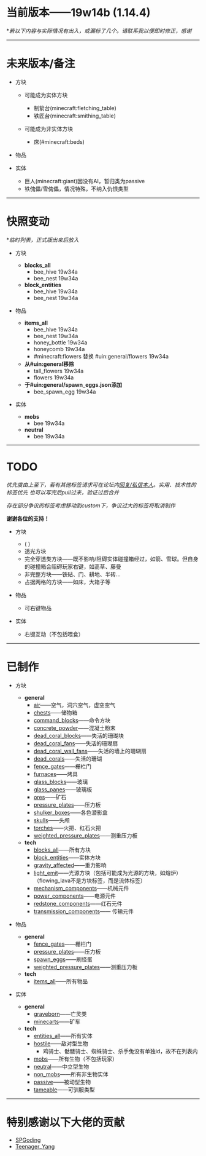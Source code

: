 # 当前版本——19w14b (1.14.4)
**若以下内容与实际情况有出入，或漏标了几个。请联系我以便即时修正，感谢*

***


# 未来版本/备注


- 方块
    - 可能成为实体方块
        - 制箭台(minecraft:fletching_table)
        - 铁匠台(minecraft:smithing_table)

    - 可能成为非实体方块
        - 床(#minecraft:beds)


- 物品


- 实体
	- 巨人(minecraft:giant)因没有AI，暂归类为passive
	- 铁傀儡/雪傀儡，情况特殊，不纳入仇恨类型


***


# 快照变动
**临时列表，正式版出来后放入*

- 方块
	- **blocks_all**
		- bee_hive	19w34a
		- bee_nest	19w34a
	- **block_entities**
		- bee_hive  19w34a
		- bee_nest  19w34a


- 物品
	- **items_all**
		- bee_hive	19w34a
		- bee_nest	19w34a
		- honey_bottle	19w34a
		- honeycomb	19w34a
		- #minecraft:flowers	替换	#uin:general/flowers	19w34a
	- **从#uin:general移除**
		- tall_flowers	19w34a
		- flowers	19w34a
	- **于#uin:general/spawn_eggs.json添加**
		- bee_spawn_egg	19w34a


- 实体
	- **mobs**
		- bee	19w34a
	- **neutral**
		- bee	19w34a


***


# TODO
*优先度由上至下，若有其他标签请求可在论坛内[回复/私信本人](https://www.mcbbs.net/?725858)。实用、技术性的标签优先
也可以写完后pull过来，验证过后合并*

*存在部分争议的标签考虑移动到custom下，争议过大的标签将取消制作*

**谢谢各位的支持！**


- 方块
	- (    )
	- 透光方块
	- 完全穿透类方块——既不影响/阻碍实体碰撞箱经过，如箭、雪球。但自身的碰撞箱会阻碍玩家右键，如高草、藤曼
	- 非完整方块——铁砧、门、耕地、半砖...
	- 占据两格的方块——如床，大箱子等


- 物品
	- 可右键物品


- 实体
	- 右键互动（不包括喂食）


***


# 已制作

- 方块
    - **general**
    	- [air](https://raw.githubusercontent.com/ououn/UIN/master/data/uin/tags/blocks/general/air.json)——空气，洞穴空气，虚空空气
        - [chests](https://raw.githubusercontent.com/ououn/UIN/master/data/uin/tags/blocks/general/chests.json)——储物箱
        - [command_blocks](https://raw.githubusercontent.com/ououn/UIN/master/data/uin/tags/blocks/general/command_blocks.json)——命令方块
        - [concrete_powder](https://raw.githubusercontent.com/ououn/UIN/master/data/uin/tags/blocks/general/concrete_powder.json)——混凝土粉末
        - [dead_coral_blocks](https://raw.githubusercontent.com/ououn/UIN/master/data/uin/tags/blocks/general/dead_coral_blocks.json)——失活的珊瑚块
        - [dead_coral_fans](https://raw.githubusercontent.com/ououn/UIN/master/data/uin/tags/blocks/general/dead_coral_fans.json)——失活的珊瑚扇
        - [dead_coral_wall_fans](https://raw.githubusercontent.com/ououn/UIN/master/data/uin/tags/blocks/general/dead_coral_wall_fans.json)——失活的墙上的珊瑚扇
        - [dead_corals](https://raw.githubusercontent.com/ououn/UIN/master/data/uin/tags/blocks/general/dead_corals.json)——失活的珊瑚
        - [fence_gates](https://raw.githubusercontent.com/ououn/UIN/master/data/uin/tags/blocks/general/fence_gates.json)——栅栏门
        - [furnaces](https://raw.githubusercontent.com/ououn/UIN/master/data/uin/tags/blocks/general/furnaces.json)——烤具
        - [glass_blocks](https://raw.githubusercontent.com/ououn/UIN/master/data/uin/tags/blocks/general/glass_blocks.json)——玻璃
        - [glass_panes](https://raw.githubusercontent.com/ououn/UIN/master/data/uin/tags/blocks/general/glass_panes.json)——玻璃板
        - [ores](https://raw.githubusercontent.com/ououn/UIN/master/data/uin/tags/blocks/general/ores.json)——矿石
        - [pressure_plates](https://raw.githubusercontent.com/ououn/UIN/master/data/uin/tags/blocks/general/pressure_plates.json)——压力板
        - [shulker_boxes](https://raw.githubusercontent.com/ououn/UIN/master/data/uin/tags/blocks/general/shulker_boxes.json)——各色潜影盒
        - [skulls](https://raw.githubusercontent.com/ououn/UIN/master/data/uin/tags/blocks/general/skulls.json)——头颅
        - [torches](https://raw.githubusercontent.com/ououn/UIN/master/data/uin/tags/blocks/general/torches.json)——火把、红石火把
        - [weighted_pressure_plates](https://raw.githubusercontent.com/ououn/UIN/master/data/uin/tags/blocks/general/weighted_pressure_plates.json)——测重压力板
    - **tech**
    	- [blocks_all](https://raw.githubusercontent.com/ououn/UIN/master/data/uin/tags/blocks/tech/blocks_all.json)——所有方块
        - [block_entities](https://raw.githubusercontent.com/ououn/UIN/master/data/uin/tags/blocks/tech/block_entities.json)——实体方块
        - [gravity_affected](https://raw.githubusercontent.com/ououn/UIN/master/data/uin/tags/blocks/tech/gravity_affected.json)——重力影响
        - [light_emit](https://raw.githubusercontent.com/ououn/UIN/master/data/uin/tags/blocks/tech/light_emit.json)——光源方块（包括可能成为光源的方块，如熔炉）（flowing_lava不是方块标签，而是流体标签）
        - [mechanism_components](https://raw.githubusercontent.com/ououn/UIN/master/data/uin/tags/blocks/tech/mechanism_components.json)——机械元件
        - [power_components](https://raw.githubusercontent.com/ououn/UIN/master/data/uin/tags/blocks/tech/power_components.json)——电源元件
        - [redstone_components](https://raw.githubusercontent.com/ououn/UIN/master/data/uin/tags/blocks/tech/redstone_components.json)——红石元件
        - [transmission_components](https://raw.githubusercontent.com/ououn/UIN/master/data/uin/tags/blocks/tech/transmission_components.json)——	传输元件


- 物品
	- **general**
		- [fence_gates](https://raw.githubusercontent.com/ououn/UIN/master/data/uin/tags/items/general/fence_gates.json)——栅栏门
		- [pressure_plates](https://raw.githubusercontent.com/ououn/UIN/master/data/uin/tags/items/general/pressure_plates.json)——压力板
		- [spawn_eggs](https://raw.githubusercontent.com/ououn/UIN/master/data/uin/tags/items/general/spawn_eggs.json)——刷怪蛋
		- [weighted_pressure_plates](https://raw.githubusercontent.com/ououn/UIN/master/data/uin/tags/items/general/weighted_pressure_plates.json)——测重压力板
	- **tech**
		- [items_all](https://raw.githubusercontent.com/ououn/UIN/master/data/uin/tags/items/tech/items_all.json)——所有物品


- 实体
	- **general**
		- [graveborn](https://raw.githubusercontent.com/ououn/UIN/master/data/uin/tags/entity_types/general/graveborn.json)——亡灵类
		- [minecarts](https://raw.githubusercontent.com/ououn/UIN/master/data/uin/tags/entity_types/general/minecarts.json)——矿车
	- **tech**
		- [entities_all](https://raw.githubusercontent.com/ououn/UIN/master/data/uin/tags/entity_types/tech/entities_all.json)——所有实体
		- [hostile](https://raw.githubusercontent.com/ououn/UIN/master/data/uin/tags/entity_types/tech/hostile.json)——敌对型生物
			- 鸡骑士、骷髅骑士、蜘蛛骑士、杀手兔没有单独id，故不在列表内
		- [mobs](https://raw.githubusercontent.com/ououn/UIN/master/data/uin/tags/entity_types/tech/mobs.json)——所有生物（不包括玩家）
		- [neutral](https://raw.githubusercontent.com/ououn/UIN/master/data/uin/tags/entity_types/tech/neutral.json)——中立型生物
		- [non_mobs](https://raw.githubusercontent.com/ououn/UIN/master/data/uin/tags/entity_types/tech/non_mobs.json)——所有非生物实体
		- [passive](https://raw.githubusercontent.com/ououn/UIN/master/data/uin/tags/entity_types/tech/passive.json)——被动型生物
		- [tameable](https://raw.githubusercontent.com/ououn/UIN/master/data/uin/tags/entity_types/tech/tameable.json)——可驯服类型



***
# 特别感谢以下大佬的贡献
- [SPGoding](https://www.mcbbs.net/?2444378)
- [Teenager_Yang](https://www.mcbbs.net/?2337994)

